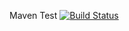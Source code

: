 Maven Test
[![Build Status](https://www.travis-ci.org/DivineH/MavenTest.svg?branch=master)](https://www.travis-ci.org/DivineH/MavenTest)